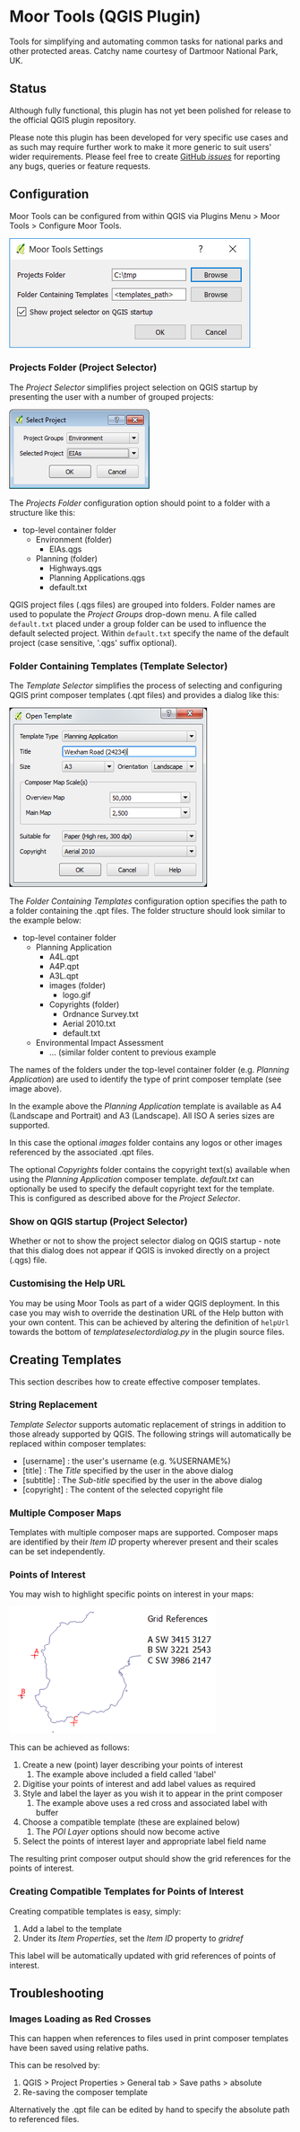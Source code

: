 # Moor Tools (QGIS Plugin)

Tools for simplifying and automating common tasks for national parks and other protected areas. Catchy name courtesy of Dartmoor National Park, UK.

## Status

Although fully functional, this plugin has not yet been polished for release to the official QGIS plugin repository.

Please note this plugin has been developed for very specific use cases and as such may require further work to make it more generic to suit users' wider requirements. Please feel free to create [GitHub *issues*](https://github.com/lutraconsulting/qgis-moor-tools-plugin/issues) for reporting any bugs, queries or feature requests.

## Configuration

Moor Tools can be configured from within QGIS via Plugins Menu > Moor Tools > Configure Moor Tools.

![](Images/moor_tools_config.png) 

### Projects Folder (Project Selector)

The _Project Selector_ simplifies project selection on QGIS startup by presenting the user with a number of grouped projects:

![](Images/project_selector.png)

The _Projects Folder_ configuration option should point to a folder with a structure like this:

- top-level container folder
	- Environment (folder)
		- EIAs.qgs
	- Planning (folder)
		- Highways.qgs
		- Planning Applications.qgs
		- default.txt

QGIS project files (.qgs files) are grouped into folders. Folder names are used to populate the _Project Groups_ drop-down menu. A file called ``default.txt`` placed under a group folder can be used to influence the default selected project. Within ``default.txt`` specify the name of the default project (case sensitive, '.qgs' suffix optional).   

### Folder Containing Templates (Template Selector)

The _Template Selector_ simplifies the process of selecting and configuring QGIS print composer templates (.qpt files) and provides a dialog like this:

![](Images/template_selector.png)

The _Folder Containing Templates_ configuration option specifies the path to a folder containing the .qpt files. The folder structure should look similar to the example below:

- top-level container folder
	- Planning Application
		- A4L.qpt
		- A4P.qpt
		- A3L.qpt
		- images (folder)
			- logo.gif
		- Copyrights (folder)
			- Ordnance Survey.txt
			- Aerial 2010.txt
			- default.txt
	- Environmental Impact Assessment
		- ... (similar folder content to previous example

The names of the folders under the top-level container folder (e.g. _Planning Application_) are used to identify the type of print composer template (see image above).

In the example above the _Planning Application_ template is available as A4 (Landscape and Portrait) and A3 (Landscape). All ISO A series sizes are supported.

In this case the optional _images_ folder contains any logos or other images referenced by the associated .qpt files. 

The optional _Copyrights_ folder contains the copyright text(s) available when using the _Planning Application_ composer template. _default.txt_ can optionally be used to specify the default copyright text for the template. This is configured as described above for the _Project Selector_.

### Show on QGIS startup (Project Selector)

Whether or not to show the project selector dialog on QGIS startup - note that this dialog does not appear if QGIS is invoked directly on a project (.qgs) file.

### Customising the Help URL

You may be using Moor Tools as part of a wider QGIS deployment. In this case you may wish to override the destination URL of the Help button with your own content. This can be achieved by altering the definition of ``helpUrl`` towards the bottom of _templateselectordialog.py_ in the plugin source files.

## Creating Templates

This section describes how to create effective composer templates.

### String Replacement

_Template Selector_ supports automatic replacement of strings in addition to those already supported by QGIS. The following strings will automatically be replaced within composer templates:

- [username] : the user's username (e.g. %USERNAME%)
- [title] : The _Title_ specified by the user in the above dialog
- [subtitle] : The _Sub-title_ specified by the user in the above dialog
- [copyright] : The content of the selected copyright file 

### Multiple Composer Maps    

Templates with multiple composer maps are supported. Composer maps are identified by their _Item ID_ property wherever present and their scales can be set independently.

### Points of Interest

You may wish to highlight specific points on interest in your maps: 

![](Images/points_of_interest_example.png)

This can be achieved as follows:

1. Create a new (point) layer describing your points of interest
	1.  The example above included a field called 'label'
2. Digitise your points of interest and add label values as required
3. Style and label the layer as you wish it to appear in the print composer
	1. The example above uses a red cross and associated label with buffer
4. Choose a compatible template (these are explained below)
	1. The _POI Layer_ options should now become active
5. Select the points of interest layer and appropriate label field name

The resulting print composer output should show the grid references for the points of interest. 

### Creating Compatible Templates for Points of Interest

Creating compatible templates is easy, simply:

1. Add a label to the template
2. Under its _Item Properties_, set the _Item ID_ property to _gridref_

This label will be automatically updated with grid references of points of interest.    

## Troubleshooting

### Images Loading as Red Crosses

This can happen when references to files used in print composer templates have been saved using relative paths.

This can be resolved by:

1. QGIS > Project Properties > General tab > Save paths > absolute
2. Re-saving the composer template

Alternatively the .qpt file can be edited by hand to specify the absolute path to referenced files. 
